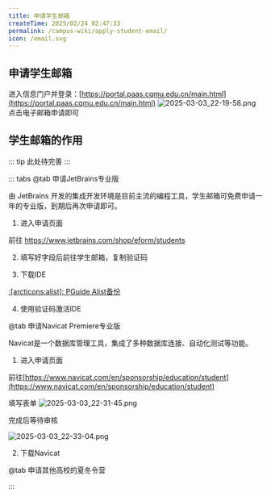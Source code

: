 ```yaml
---
title: 申请学生邮箱
createTime: 2025/02/24 02:47:33
permalink: /campus-wiki/apply-student-email/
icon: /email.svg
---
```


## 申请学生邮箱

进入信息门户并登录：[https://portal.paas.cqmu.edu.cn/main.html](https://portal.paas.cqmu.edu.cn/main.html)
![2025-03-03_22-19-58.png](/src/2025-03-03_22-19-58.png)
点击电子邮箱申请即可



## 学生邮箱的作用

::: tip
此处待完善
:::

::: tabs
@tab 申请JetBrains专业版

由 JetBrains 开发的集成开发环境是目前主流的编程工具，学生邮箱可免费申请一年的专业版，到期后再次申请即可。

1. 进入申请页面

前往 [https://www.jetbrains.com/shop/eform/students
](https://www.jetbrains.com/shop/eform/students)

2. 填写好字段后前往学生邮箱，复制验证码



3. 下载IDE

[:[arcticons:alist]: PGuide Alist备份](http://192.168.183.171:5244/softwares/JetBrainsIDEs)

4. 使用验证码激活IDE

@tab 申请Navicat Premiere专业版

Navicat是一个数据库管理工具，集成了多种数据库连接、自动化测试等功能。

1. 进入申请页面

前往[https://www.navicat.com/en/sponsorship/education/student](https://www.navicat.com/en/sponsorship/education/student)

填写表单
![2025-03-03_22-31-45.png](/src/2025-03-03_22-31-45.png)

完成后等待审核

![2025-03-03_22-33-04.png](/src/2025-03-03_22-33-04.png)

2. 下载Navicat

@tab 申请其他高校的夏冬令营

:::
